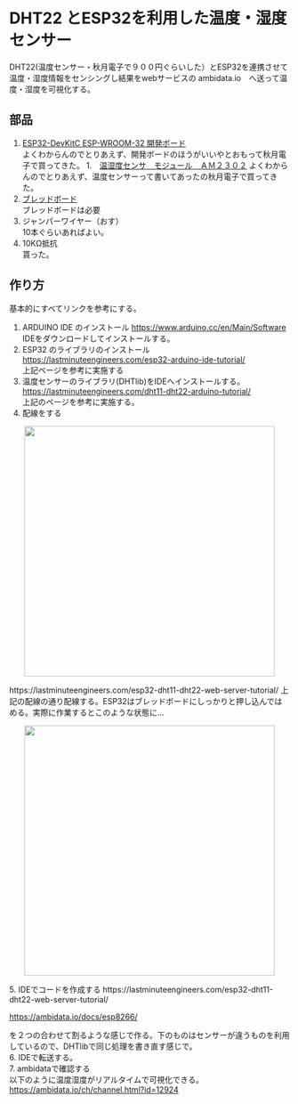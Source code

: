 # DHT22 とESP32を利用した温度・湿度センサー
DHT22(温度センサー・秋月電子で９００円ぐらいした）とESP32を連携させて温度・湿度情報をセンシングし結果をwebサービスの ambidata.io　へ送って温度・湿度を可視化する。

## 部品
1. [ESP32-DevKitC ESP-WROOM-32 開発ボード](http://akizukidenshi.com/catalog/g/gM-11819/)  
よくわからんのでとりあえず、開発ボードのほうがいいやとおもって秋月電子で買ってきた。
1.　[温湿度センサ　モジュール　ＡＭ２３０２](http://akizukidenshi.com/catalog/g/gM-07002/)
よくわからんのでとりあえず、温度センサーって書いてあったの秋月電子で買ってきた。
1. [ブレッドボード](http://akizukidenshi.com/catalog/g/gP-00315/)  
ブレッドボードは必要
1. ジャンパーワイヤー（おす）  
10本ぐらいあればよい。
1. 10KΩ抵抗  
貰った。

## 作り方  
基本的にすべてリンクを参考にする。  
1. ARDUINO IDE のインストール
https://www.arduino.cc/en/Main/Software  
IDEをダウンロードしてインストールする。
1. ESP32 のライブラリのインストール
https://lastminuteengineers.com/esp32-arduino-ide-tutorial/  
上記ページを参考に実施する
1. 温度センサーのライブラリ(DHTlib)をIDEへインストールする。
https://lastminuteengineers.com/dht11-dht22-arduino-tutorial/  
上記のページを参考に実施する。
1. 配線をする
<p align="center">
<img src="https://user-images.githubusercontent.com/8604827/61839365-3eb12600-aec8-11e9-9696-5d39e3d453d9.png" width="450px">
</p>
https://lastminuteengineers.com/esp32-dht11-dht22-web-server-tutorial/
上記の配線の通り配線する。ESP32はブレッドボードにしっかりと押し込んではめる。実際に作業するとこのような状態に...    
<p align="center">
<img src="https://user-images.githubusercontent.com/8604827/61839765-cc414580-aec9-11e9-8b22-3e8731fe305a.jpg" width="450px">
</p>
5. IDEでコードを作成する  
https://lastminuteengineers.com/esp32-dht11-dht22-web-server-tutorial/  

https://ambidata.io/docs/esp8266/  

を２つの合わせて割るような感じで作る。下のものはセンサーが違うものを利用しているので、DHTlibで同じ処理を書き直す感じで。  
6. IDEで転送する。  
7. ambidataで確認する  
以下のように温度湿度がリアルタイムで可視化できる。
https://ambidata.io/ch/channel.html?id=12924  

